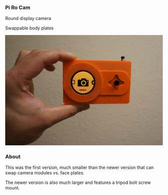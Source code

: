 ### Pi Ro Cam

Round display camera

Swappable body plates

<img src="./modular-pi-cam-lcd.JPG"/>

### About

This was the first version, much smaller than the newer version that can swap camera modules vs. face plates.

The newer version is also much larger and features a tripod bolt screw mount.
